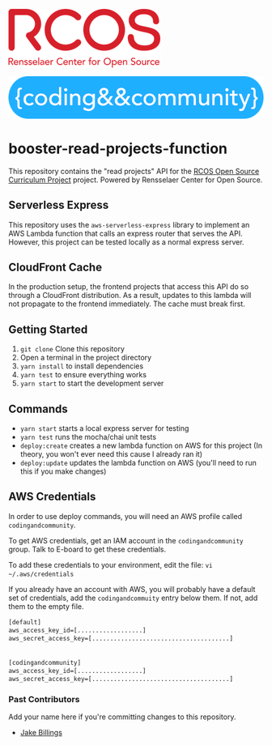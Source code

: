 ![rcos logo](imgs/rcos-logo-300.png)

![coding and community logo](imgs/cc-logo-700.png)

# booster-read-projects-function

This repository contains the "read projects" API for the [RCOS Open Source Curriculum Project](https://github.com/codingandcommunity/rcos-open-source-curriculum-project) project. Powered by Rensselaer Center for Open Source.

## Serverless Express

This repository uses the `aws-serverless-express` library to implement an AWS Lambda function that calls an express router that serves the API. However, this project can be tested locally as a normal express server.

## CloudFront Cache

In the production setup, the frontend projects that access this API do so through a CloudFront distribution. As a result, updates to this lambda will not propagate to the frontend immediately. The cache must break first.

## Getting Started

1. `git clone` Clone this repository
1. Open a terminal in the project directory
1. `yarn install` to install dependencies
1. `yarn test` to ensure everything works
1. `yarn start` to start the development server

## Commands

- `yarn start` starts a local express server for testing
- `yarn test` runs the mocha/chai unit tests
- `deploy:create` creates a new lambda function on AWS for this project (In theory, you won't ever need this cause I already ran it)
- `deploy:update` updates the lambda function on AWS (you'll need to run this if you make changes)

## AWS Credentials

In order to use deploy commands, you will need an AWS profile called `codingandcommunity`.

To get AWS credentials, get an IAM account in the `codingandcommunity` group. Talk to E-board to get these credentials.

To add these credentials to your environment, edit the file: `vi ~/.aws/credentials`

If you already have an account with AWS, you will probably have a default set of credentials, add the `codingandcommuity` entry below them. If not, add them to the empty file.

```
[default]
aws_access_key_id=[..................]
aws_secret_access_key=[......................................]


[codingandcommunity]
aws_access_key_id=[..................]
aws_secret_access_key=[......................................]
```

### Past Contributors ###

Add your name here if you're committing changes to this repository.

- [Jake Billings](https://jakebillings.com)